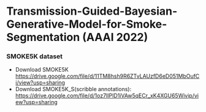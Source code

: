 # Transmission-Guided-Bayesian-Generative-Model-for-Smoke-Segmentation (AAAI 2022)


### SMOKE5K dataset 

- Download SMOKE5K https://drive.google.com/file/d/11TM8hsh9R6ZTvLAUzfD6eD051MbOufCi/view?usp=sharing
- Download SMOKE5K_S(scribble annotations): https://drive.google.com/file/d/1oz7lIPID1iVAw5qECr_xK4XGU65Wivip/view?usp=sharing



